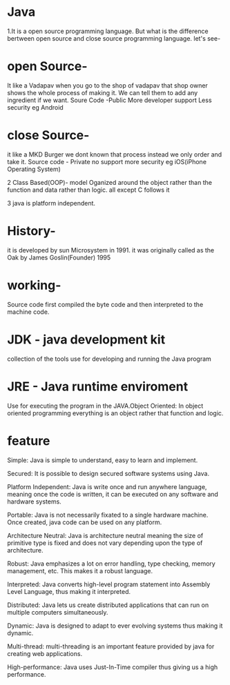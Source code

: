 # Java
1.It is a open source programming language. But what is the difference bertween open source and close source programming language. let's see-  
# open Source-
It like a Vadapav when you go to the shop of vadapav that shop owner shows the whole process of making it. We can tell them to add any ingredient if we want.
Soure Code -Public
More developer support
Less security
eg Android
# close Source-
it like a MKD Burger we dont known that process instead we only order and take it. 
Source code - Private
no support
more security
eg iOS(iPhone Operating System)

2 Class Based(OOP)- model Oganized around the object rather than the function and data rather than logic. all except C follows it

3 java is platform independent.

# History- 
it is developed by sun Microsystem in 1991.
it was originally called as the Oak by James Goslin(Founder) 1995

# working-
Source code first compiled the byte code and then interpreted to the machine code.

# JDK - java development kit
collection of the tools use for developing and running the Java program
# JRE - Java runtime enviroment
Use for executing the program in the JAVA.Object Oriented: In object oriented programming everything is an object rather that function and logic.

# feature
Simple: Java is simple to understand, easy to learn and implement.

Secured: It is possible to design secured software systems using Java.

Platform Independent: Java is write once and run anywhere language, meaning once the code is written, it can be executed on any software and hardware systems.

Portable: Java is not necessarily fixated to a single hardware machine. Once created, java code can be used on any platform.

Architecture Neutral: Java is architecture neutral meaning the size of primitive type is fixed and does not vary depending upon the type of architecture.

Robust: Java emphasizes a lot on error handling, type checking, memory management, etc. This makes it a robust language.

Interpreted: Java converts high-level program statement into Assembly Level Language, thus making it interpreted.

Distributed: Java lets us create distributed applications that can run on multiple computers simultaneously.

Dynamic: Java is designed to adapt to ever evolving systems thus making it dynamic.

Multi-thread: multi-threading is an important feature provided by java for creating web applications.

High-performance: Java uses Just-In-Time compiler thus giving us a high performance.
 
